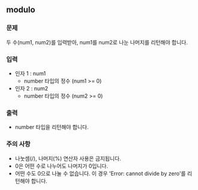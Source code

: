 ## modulo

### 문제

두 수(num1, num2)를 입력받아, num1를 num2로 나눈 나머지를 리턴해야 합니다.

### 입력

* 인자 1 : num1
  - number 타입의 정수 (num1 >= 0)
* 인자 2 : num2
  - number 타입의 정수 (num2 >= 0)

### 출력

* number 타입을 리턴해야 합니다.

### 주의 사항

* 나눗셈(/), 나머지(%) 연산자 사용은 금지됩니다.
* 0은 어떤 수로 나누어도 나머지가 0입니다.
* 어떤 수도 0으로 나눌 수 없습니다. 이 경우 'Error: cannot divide by zero'를 리턴해야 합니다.
